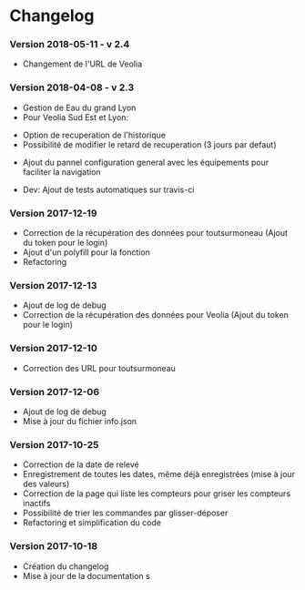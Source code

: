 # Changelog

### Version 2018-05-11 - v 2.4
* Changement de l'URL de Veolia

### Version 2018-04-08 - v 2.3
* Gestion de Eau du grand Lyon
* Pour Veolia Sud Est et Lyon:
- Option de recuperation de l'historique
- Possibilité de modifier le retard de recuperation (3 jours par defaut)

* Ajout du pannel configuration general avec les équipements pour faciliter la navigation

* Dev: Ajout de tests automatiques sur travis-ci

### Version 2017-12-19

* Correction de la récupération des données pour toutsurmoneau (Ajout du token pour le login)
* Ajout d'un polyfill pour la fonction
* Refactoring

### Version 2017-12-13

* Ajout de log de debug
* Correction de la récupération des données pour Veolia (Ajout du token pour le login)

### Version 2017-12-10

* Correction des URL pour toutsurmoneau

### Version 2017-12-06

* Ajout de log de debug
* Mise à jour du fichier info.json

### Version 2017-10-25

* Correction de la date de relevé
* Enregistrement de toutes les dates, même déjà enregistrées (mise à jour des valeurs)
* Correction de la page qui liste les compteurs pour griser les compteurs inactifs
* Possibilité de trier les commandes par glisser-déposer
* Refactoring et simplification du code

### Version 2017-10-18

* Création du changelog
* Mise à jour de la documentation
s